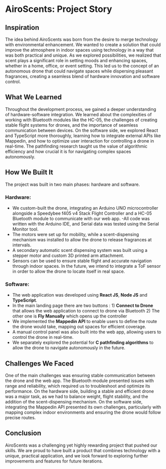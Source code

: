 # AiroScents: Project Story

## Inspiration
The idea behind AiroScents was born from the desire to merge technology with environmental enhancement. We wanted to create a solution that could improve the atmosphere in indoor spaces using technology in a way that was both practical and unique. As we explored possibilities, we realized that scent plays a significant role in setting moods and enhancing spaces, whether in a home, office, or event setting. This led us to the concept of an autonomous drone that could navigate spaces while dispersing pleasant fragrances, creating a seamless blend of hardware innovation and software control.

## What We Learned
Throughout the development process, we gained a deeper understanding of hardware-software integration. We learned about the complexities of working with Bluetooth modules like the HC-05, the challenges of creating stable flight systems for drones, and the importance of seamless communication between devices. On the software side, we explored React and TypeScript more thoroughly, learning how to integrate external APIs like Mappedin, and how to optimize user interaction for controlling a drone in real-time. The pathfinding research taught us the value of algorithmic efficiency and how crucial it is for navigating complex spaces autonomously.

## How We Built It
The project was built in two main phases: hardware and software.

### Hardware:
- We custom-built the drone, integrating an Arduino UNO microcontroller alongside a Speedybee f405 v4 Stack Flight Controller and a HC-05 Bluetooth module to communicate with our web app. 
-All code was written with the Arduino IDE, and Serial data was tested using the Serial Monitor tool.
- The motors were set up for mobility, while a scent-dispensing mechanism was installed to allow the drone to release fragrances at intervals.
- A secondary automatic scent dispensing system was built using a stepper motor and custom 3D printed arm attachment.
- Sensors can be used to ensure stable flight and accurate navigation through indoor spaces. In the future, we intend to integrate a ToF sensor in order to allow the drone to locate itself in real space.

### Software:
- The web application was developed using **React JS**, **Node JS** and **TypeScript**. 
- In the main landing page there are two buttons :
      1) **Connect to Drone** that allows the web application to connect to drone via Bluetooth
      2) The other one is **Fly Manually** which opens up the controller 
- We  implemented the **Mappedin API** to enable users to define the route the drone would take, mapping out spaces for efficient coverage.
- A manual control panel was also built into the web app, allowing users to control the drone in real-time.
- We separately explored the potential for **C pathfinding algorithms** to allow the drone to navigate autonomously in the future.

## Challenges We Faced
One of the main challenges was ensuring stable communication between the drone and the web app. The Bluetooth module presented issues with range and reliability, which required us to troubleshoot and optimize its performance. On the hardware side, building a stable and efficient drone was a major task, as we had to balance weight, flight stability, and the addition of the scent-dispensing mechanism. On the software side, integrating the Mappedin API presented its own challenges, particularly with mapping complex indoor environments and ensuring the drone would follow precise routes. 

## Conclusion
AiroScents was a challenging yet highly rewarding project that pushed our skills. We are proud to have built a product that combines technology with a unique, practical application, and we look forward to exploring further improvements and features for future iterations.


